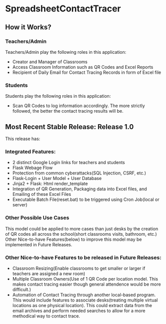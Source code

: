 # SpreadsheetContactTracer

## How it Works?
### Teachers/Admin
Teachers/Admin play the following roles in this application:
* Creator and Manager of Classrooms
* Access Classroom Information such as QR Codes and Excel Reports
* Recipient of Daily Email for Contact Tracing Records in form of Excel file

### Students
Students play the following roles in this application:
* Scan QR Codes to log information accordingly. The more strictly followed, the better the contact tracing results will be.

## Most Recent Stable Release: Release 1.0
This release has:

### Integrated Features:
* 2 distinct Google Login links for teachers and students
* Flask Webage Flow
* Protection from common cyberattacks(SQL Injection, CSRF, etc.) 
* Flask-Login + User Model + User Database
* Jinja2 + Flask: Html render_template
* Integration of QR Generation, Packaging data into Excel files, and Emailing of these Excel Files
* Executable Batch File(reset.bat) to be triggered using Cron Job(local or server)

### Other Possible Use Cases
This model could be applied to more cases than just desks by the creation of QR codes all across the school(short classrooms visits, bathroom, etc.) Other Nice-to-have Features(below) to improve this model may be implemented in Future Releases.

### Other Nice-to-have Features to be released in Future Releases:
* Classroom Resizing(Enable classrooms to get smaller or larger if teachers are assigned a new room)
* Multiple Classroom Owners(Use of 1 QR Code per location model. This makes contact tracing easier though general attendence would be more difficult.)
* Automation of Contact Tracing through another local-based program. This would include features to associate desks(treating multiple virtual locations as one physical location). This could extract data from the email archives and perform needed searches to allow for a more methodical way to contact trace.
